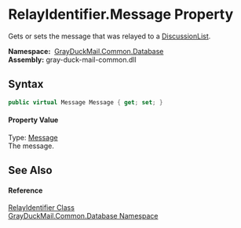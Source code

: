 RelayIdentifier.Message Property
================================
Gets or sets the message that was relayed to a [DiscussionList][1].

  **Namespace:**  [GrayDuckMail.Common.Database][2]  
  **Assembly:** gray-duck-mail-common.dll

Syntax
------

```csharp
public virtual Message Message { get; set; }
```

#### Property Value
Type: [Message][3]  
 The message. 

See Also
--------

#### Reference
[RelayIdentifier Class][4]  
[GrayDuckMail.Common.Database Namespace][2]  

[1]: ../DiscussionList/README.md
[2]: ../README.md
[3]: ../Message/README.md
[4]: README.md